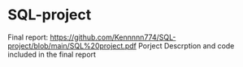 # SQL-project
Final report: https://github.com/Kennnnn774/SQL-project/blob/main/SQL%20project.pdf
Porject Descrption and code included in the final report